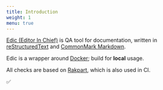 ```yaml
---
title: Introduction
weight: 1
menu: true
---
```


[Edic (Editor In Chief)](https://github.com/testthedocs/edic) is QA
tool for documentation, written in [reStructuredText](https://en.wikipedia.org/wiki/ReStructuredText) and [CommonMark Markdown](https://commonmark.org/).

Edic is a wrapper around [Docker](https://www.docker.com/); build for **local** usage.

All checks are based on [Rakpart](https://rakpart.testthedocs.org), which is also used in CI.

:white_check_mark:

